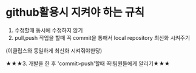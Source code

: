 # github활용시 지켜야 하는 규칙

1. 수정할때 동시에 수정하지 않기
2. pull,push 작업을 할때 꼭 commit을 통해서 local repository 최신화 시켜주기  

(이클립스와 동일하게 최신화 시켜줘야한당)  

★★★3. 개발을 한 후 'commit>push'할때 꼭!팀원들에게 알리기★★★
